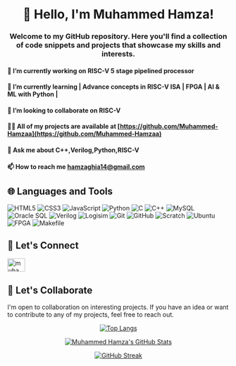 <h1 align="center">👋 Hello, I'm Muhammed Hamza!</h1>
<h3 align="center">Welcome to my GitHub repository. Here you'll find a collection of code snippets and projects that showcase my skills and interests.</h3>

#### 🔭 I’m currently working on **RISC-V 5 stage pipelined processor**

#### 🌱 I’m currently learning **| Advance concepts in RISC-V ISA | FPGA | AI & ML with Python |**

#### 👯 I’m looking to collaborate on **RISC-V**

#### 👨‍💻 All of my projects are available at [https://github.com/Muhammed-Hamzaa](https://github.com/Muhammed-Hamzaa)

#### 💬 Ask me about **C++,Verilog,Python,RISC-V**

#### 📫 How to reach me **hamzaghia14@gmail.com**

## 🌐 Languages and Tools

<p align="left">
  <img src="https://img.shields.io/badge/HTML5-E34F26?style=flat-square&logo=html5&logoColor=white" alt="HTML5">
  <img src="https://img.shields.io/badge/CSS3-1572B6?style=flat-square&logo=css3&logoColor=white" alt="CSS3">
  <img src="https://img.shields.io/badge/JavaScript-F7DF1E?style=flat-square&logo=javascript&logoColor=black" alt="JavaScript">
  <img src="https://img.shields.io/badge/Python-3776AB?style=flat-square&logo=python&logoColor=white" alt="Python">
  <img src="https://img.shields.io/badge/C-A8B9CC?style=flat-square&logo=c&logoColor=white" alt="C">
  <img src="https://img.shields.io/badge/C++-00599C?style=flat-square&logo=c%2B%2B&logoColor=white" alt="C++">
  <img src="https://img.shields.io/badge/MySQL-4479A1?style=flat-square&logo=mysql&logoColor=white" alt="MySQL">
  <img src="https://img.shields.io/badge/Oracle%20SQL-F80000?style=flat-square&logo=oracle&logoColor=white" alt="Oracle SQL">
  <img src="https://img.shields.io/badge/Verilog-4285F4?style=flat-square&logo=verilog&logoColor=white" alt="Verilog">
  <img src="https://img.shields.io/badge/Logisim-008B8B?style=flat-square&logo=logisim&logoColor=white" alt="Logisim">
  <img src="https://img.shields.io/badge/Git-F05032?style=flat-square&logo=git&logoColor=white" alt="Git">
  <img src="https://img.shields.io/badge/GitHub-181717?style=flat-square&logo=github&logoColor=white" alt="GitHub">
  <img src="https://img.shields.io/badge/Scratch-4D97FF?style=flat-square&logo=scratch&logoColor=white" alt="Scratch">
  <img src="https://img.shields.io/badge/Ubuntu-E95420?style=flat-square&logo=ubuntu&logoColor=white" alt="Ubuntu">
  <img src="https://img.shields.io/badge/FPGA-008080?style=flat-square&logo=fpga&logoColor=white" alt="FPGA">
  <img src="https://img.shields.io/badge/Makefile-003366?style=flat-square&logo=gnu&logoColor=white" alt="Makefile">
</p>


## 🤝 Let's Connect
<p align="left">
<a href="https://www.linkedin.com/in/muhammad-hamza-073497228/" target="blank"><img align="center" src="https://raw.githubusercontent.com/rahuldkjain/github-profile-readme-generator/master/src/images/icons/Social/linked-in-alt.svg" alt="muhammad-hamza" height="30" width="40" /></a>
</p>

## 🤝 Let's Collaborate

I'm open to collaboration on interesting projects. If you have an idea or want to contribute to any of my projects, feel free to reach out.

<div align="center">
  
[![Top Langs](https://github-readme-stats.vercel.app/api/top-langs/?username=Muhammed-Hamzaa&layout=compact&langs_count=8&theme=dark)](https://github.com/Muhammed-Hamzaa/github-readme-stats)
  
[![Muhammed Hamza's GitHub Stats](https://github-readme-stats.vercel.app/api?username=Muhammed-Hamzaa&show_icons=true&count_private=true&theme=dark)](https://github.com/Muhammed-Hamzaa/github-readme-stats)

[![GitHub Streak](https://github-readme-streak-stats.herokuapp.com/?user=Muhammed-Hamzaa&theme=dark)](https://github.com/DenverCoder1/github-readme-streak-stats)
</div>


